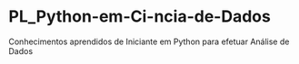 # PL_Python-em-Ci-ncia-de-Dados
Conhecimentos aprendidos de Iniciante em Python para efetuar Análise de Dados
